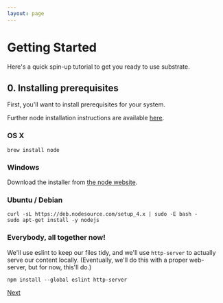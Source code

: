 ```yaml
---
layout: page
---
```


# Getting Started
Here's a quick spin-up tutorial to get you ready to use substrate.

## 0. Installing prerequisites
First, you'll want to install prerequisites for your system.


Further node installation instructions are available [here](https://nodejs.org/en/download/package-manager/).

### OS X
```
brew install node
```

### Windows
Download the installer from [the node website](http://nodejs.org/#download).

### Ubuntu / Debian
```
curl -sL https://deb.nodesource.com/setup_4.x | sudo -E bash -
sudo apt-get install -y nodejs
```

### Everybody, all together now!

We'll use eslint to keep our files tidy, and we'll use `http-server` to actually serve our content locally. (Eventually, we'll do this with a proper web-server, but for now, this'll do.)
```
npm install --global eslint http-server
```

[Next](1)
